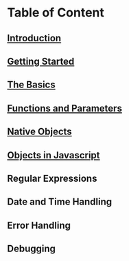 # Table of Content


[Introduction](./Introduction/readme.md)
------------
[Getting Started](./Getting&#32;Started/readme.md)
---------------
[The Basics](./Basics/readme.md)
-----------
[Functions and Parameters](./Functions&#32;and&#32;Parameters/readme.md)
------------------------
[Native Objects](Native&#32;Objects/readme.md)
--------------
[Objects in Javascript](Objects&#32;in&#32;Javascript/readme.md)
---------------------
Regular Expressions
-------------------
Date and Time Handling
-----------------------
Error Handling
--------------
Debugging
---------